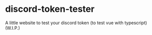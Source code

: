 # discord-token-tester

A little website to test your discord token (to test vue with typescript)
(W.I.P.)
